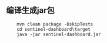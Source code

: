 ## 编译生成jar包
``` 
    mvn clean package -DskipTests
    cd sentinel-dashboard\target
    java -jar sentinel-dashboard.jar
```